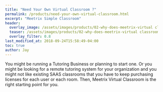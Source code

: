 ```yaml
---
title: "Need Your Own Virtual Classroom ?"
permalink: /products/need-your-own-virtual-classroom.html
excerpt: "Meetrix Simple Classroom"
header:
  overlay_image: /assets/images/products/02-why-does-meetrix-virtual classroom-so-much-productive/meetrix_classroom_landing.png
  teaser: /assets/images/products/02-why-does-meetrix-virtual classroom-so-much-productive/meetrix_classroom_landing.png
  overlay_filter: 0.8
last_modified_at: 2018-09-24T15:58:49-04:00
toc: true
author: Jay
---
```


You might be running a Tutoring Business or planning to start one. Or you might be looking for a
remote tutoring system for your organization and you might not like existing SAAS classrooms that you have to keep purchasing
licenses for each user or each room. Then, Meetrix Virtual Classroom is the right starting point for you. 